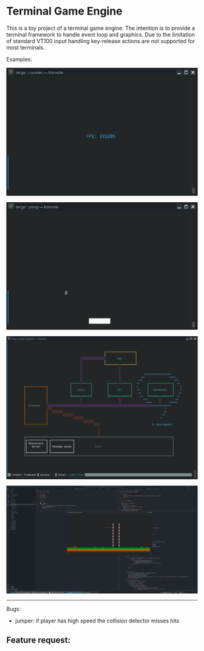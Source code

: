 # Terminal Game Engine

This is a toy project of a terminal game engine. The intention is to provide a terminal framework to handle event loop and graphics. Due to the limitation of standard VT100 input handling key-release actions are not supported for most terminals.

Examples:

![FPS screenshot](./misc/fps.png)

![Pong screenshot](./misc/pong.png)

![Diagrams screenshot](./misc/diagrams.png)

![Jump screenshot](./misc/jump.png)

---

Bugs:
- jumper: if player has high speed the collision detector misses hits

Feature request:
-
